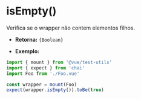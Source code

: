 # isEmpty()

Verifica se o wrapper não contem elementos filhos.

- **Retorna:** `{Boolean}`

- **Exemplo:**

```js
import { mount } from '@vue/test-utils'
import { expect } from 'chai'
import Foo from './Foo.vue'

const wrapper = mount(Foo)
expect(wrapper.isEmpty()).toBe(true)
```
